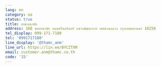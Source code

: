 ```yaml
---
lang: en
category: oa
status: true
title: สาขาอนามัย
address: 168 ซอยอนามัย ถนนศรีนครินทร์ แขวงพัฒนาการ เขตสวนหลวง กรุงเทพมหานคร 10250
tel_display: 099-171-7180
tel: '0991717180'
line_display: '@thamc_anm'
line_url: https://lin.ee/BYCZTXM
email: customer.anm@thamc.co.th
code: '15'
---
```

